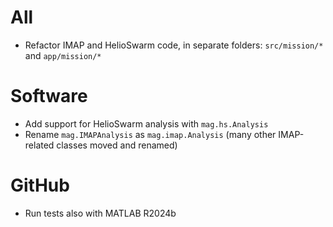 # All

- Refactor IMAP and HelioSwarm code, in separate folders: `src/mission/*` and `app/mission/*`

# Software

- Add support for HelioSwarm analysis with `mag.hs.Analysis`
- Rename `mag.IMAPAnalysis` as `mag.imap.Analysis` (many other IMAP-related classes moved and renamed)

# GitHub

- Run tests also with MATLAB R2024b
